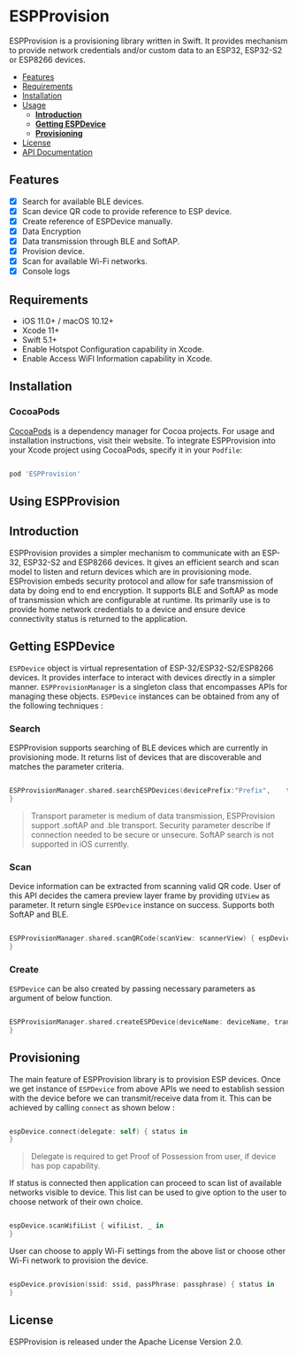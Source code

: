 
# ESPProvision

ESPProvision is a provisioning library written in Swift. It provides mechanism to provide network credentials and/or custom data to an ESP32, ESP32-S2 or ESP8266 devices.

- [Features](#features)
- [Requirements](#requirements)
- [Installation](#installation)
- [Usage](#using-ESPProvision)
    - [****Introduction****](#introduction)
    - [****Getting ESPDevice****](#getting-ESPDevice)
    - [****Provisioning****](#provisioning)
- [License](#license)
- [API Documentation](https://espressif.github.io/esp-idf-provisioning-ios/)

## Features

- [x] Search for available BLE devices.
- [x] Scan device QR code to provide reference to ESP device.
- [x] Create reference of ESPDevice manually.
- [x] Data Encryption
- [x] Data transmission through BLE and SoftAP.
- [x] Provision device.
- [x] Scan for available Wi-Fi networks.
- [x] Console logs

## Requirements

- iOS 11.0+ / macOS 10.12+
- Xcode 11+
- Swift 5.1+
- Enable Hotspot Configuration capability in Xcode.
- Enable Access WiFI Information capability in Xcode.

## Installation

### CocoaPods

[CocoaPods](https://cocoapods.org) is a dependency manager for Cocoa projects. For usage and installation instructions, visit their website. To integrate ESPProvision into your Xcode project using CocoaPods, specify it in your `Podfile`:

```ruby

pod 'ESPProvision'

```

## Using ESPProvision

## Introduction

ESPProvision provides a simpler mechanism to communicate with an ESP-32, ESP32-S2 and ESP8266 devices. It gives an efficient search and scan model to listen and return devices which are in provisioning mode. ESProvision embeds security protocol and allow for safe transmission of data by doing end to end encryption. It supports BLE and SoftAP as mode of transmission which are configurable at runtime. Its primarily use is to provide home network credentials to a device and ensure device connectivity status is returned to the application.


## Getting ESPDevice

`ESPDevice` object is virtual representation of ESP-32/ESP32-S2/ESP8266 devices. It provides interface to interact with devices directly in a simpler manner. `ESPProvisionManager` is a singleton class that encompasses APIs for managing these objects. `ESPDevice` instances can be obtained from any of the following techniques : 


### Search

ESPProvision supports searching of BLE devices which are currently in provisioning mode. It returns list of devices that are discoverable and matches the parameter criteria.

```swift

ESPProvisionManager.shared.searchESPDevices(devicePrefix:"Prefix",    transport:.ble, security:.secure) { deviceList, _ in
}

```

> Transport parameter is medium of data transmission, ESPProvision support .softAP and .ble transport.
> Security parameter describe if connection needed to be secure or unsecure.
> SoftAP search is not supported in iOS currently.


### Scan

Device information can be extracted from scanning valid QR code. User of this API decides the camera preview layer frame by providing `UIView` as parameter. It return single `ESPDevice` instance on success. Supports both SoftAP and BLE.

```swift

ESPProvisionManager.shared.scanQRCode(scanView: scannerView) { espDevice, _ in
}

```


### Create

`ESPDevice` can be also created by passing necessary parameters as argument of below function.

```swift

ESPProvisionManager.shared.createESPDevice(deviceName: deviceName, transport: transport, security: security){ espDevice, _ in
}

```



## Provisioning

The main feature of ESPProvision library is to provision ESP devices. Once we get instance of `ESPDevice` from above APIs we need to establish session with the device before we can transmit/receive data from it. This can be achieved by calling `connect` as shown below :

```swift

espDevice.connect(delegate: self) { status in
}

```
> Delegate is required to get Proof of Possession from user, if device has pop capability.

If status is connected then application can proceed to scan list of available networks visible to device. This list can be used to give option to the user to choose network of their own choice.

```swift

espDevice.scanWifiList { wifiList, _ in 
}

```

User can choose to apply Wi-Fi settings from the above list or choose other Wi-Fi network to provision the device.

```swift

espDevice.provision(ssid: ssid, passPhrase: passphrase) { status in
}

```

## License

ESPProvision is released under the Apache License Version 2.0.
